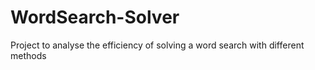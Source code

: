 # WordSearch-Solver
Project to analyse the efficiency of solving a word search with different methods
